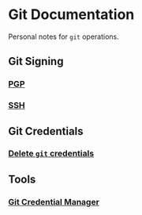 # Git Documentation

Personal notes for ```git``` operations.

## Git Signing

### [PGP](https://git.jfalava.eu/jfalava/git-documentation/src/branch/main/pgp-signing.md)  

### [SSH](https://git.jfalava.eu/jfalava/git-documentation/src/branch/main/ssh-signing.md)

## Git Credentials

### [Delete ```git``` credentials](https://git.jfalava.eu/jfalava/git-documentation/src/branch/main/delete-git-credentials.md)

## Tools

### [Git Credential Manager](https://git.jfalava.eu/jfalava/git-documentation/src/branch/main/GCM.md)
